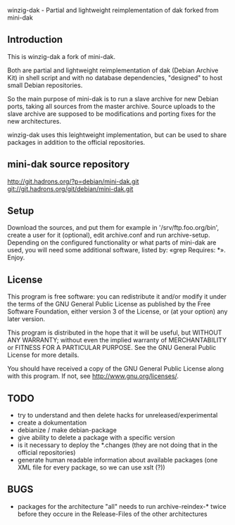 winzig-dak - Partial and lightweight reimplementation of dak forked from mini-dak

Introduction
------------

This is winzig-dak a fork of mini-dak.

Both are partial and lightweight reimplementation of dak
(Debian Archive Kit) in shell script and with no database
dependencies, "designed" to host small Debian repositories.

So the main purpose of mini-dak is to run a slave archive for new
Debian ports, taking all sources from the master archive. Source uploads
to the slave archive are supposed to be modifications and porting fixes
for the new architectures.

winzig-dak uses this leightweight implementation, but can be used to share
packages in addition to the official repositories.

mini-dak source repository
-----------------

  <http://git.hadrons.org/?p=debian/mini-dak.git>
  <git://git.hadrons.org/git/debian/mini-dak.git>

Setup
-----

Download the sources, and put them for example in '/srv/ftp.foo.org/bin',
create a user for it (optional), edit archive.conf and run archive-setup.
Depending on the configured functionality or what parts of mini-dak are
used, you will need some additional software, listed by: «grep Requires: *».
Enjoy.

License
------

This program is free software: you can redistribute it and/or modify
it under the terms of the GNU General Public License as published by
the Free Software Foundation, either version 3 of the License, or
(at your option) any later version.

This program is distributed in the hope that it will be useful,
but WITHOUT ANY WARRANTY; without even the implied warranty of
MERCHANTABILITY or FITNESS FOR A PARTICULAR PURPOSE.  See the
GNU General Public License for more details.

You should have received a copy of the GNU General Public License
along with this program.  If not, see <http://www.gnu.org/licenses/>.

TODO
----

* try to understand and then delete hacks for unreleased/experimental
* create a dokumentation
* debianize / make debian-package
* give ability to delete a package with a specific version
* is it necessary to deploy the *.changes (they are not doing that in the
  official repositories)
* generate human readable information about available packages
  (one XML file for every package, so we can use xslt (?))

BUGS
----

* packages for the architecture "all" needs to run archive-reindex-* twice
  before they occure in the Release-Files of the other architectures

